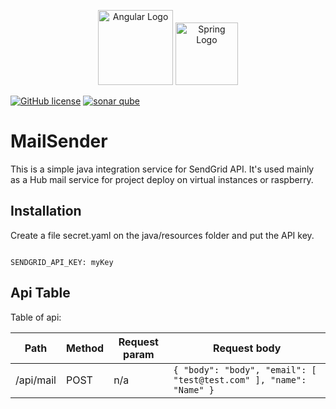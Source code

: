 <p align="center">
  <a target="_blank"><img src="https://sendgrid.com/wp-content/themes/sgdotcom/pages/resource/brand/2016/SendGrid-Logomark.png" width="120" alt="Angular Logo" /></a>
<a target="_blank"><img src="https://spring.io/images/projects/spring-edf462fec682b9d48cf628eaf9e19521.svg" width="100" alt="Spring Logo" /></a>
</p>


[![GitHub license](https://img.shields.io/github/license/mashape/apistatus.svg)](https://github.com/fedexu/love-article/blob/master/LICENSE)
[![sonar qube](https://sonarcloud.io/api/project_badges/measure?project=fedexu_mail-sender&metric=alert_status)](https://sonarcloud.io/dashboard?id=fedexu_mail-sender)

# MailSender
This is a simple java integration service for SendGrid API.
It's used mainly as a Hub mail service for project deploy on virtual instances or raspberry.

## Installation
Create a file secret.yaml on the java/resources folder and put the API key.

<code>
SENDGRID_API_KEY: myKey
</code>

## Api Table
Table of api:

Path | Method | Request param | Request body | 
--- | --- | --- | --- |
/api/mail | POST | n/a | ```{ "body": "body", "email": [ "test@test.com" ], "name": "Name" }``` | 


